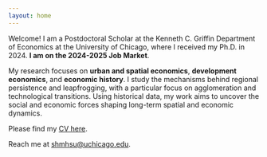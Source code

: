 ```yaml
---
layout: home
---
```


Welcome! I am a Postdoctoral Scholar at the Kenneth C. Griffin Department of Economics at the University of Chicago, where I received my Ph.D. in 2024. **I am on the 2024-2025 Job Market**.

My research focuses on **urban and spatial economics**, **development economics**, and **economic history**. I study the mechanisms behind regional persistence and leapfrogging, with a particular focus on agglomeration and technological transitions. Using historical data, my work aims to uncover the social and economic forces shaping long-term spatial and economic dynamics.

Please find my <a href="/assets/cv/cv_hsu.pdf" target="_blank">CV here</a>.

Reach me at <a href="mailto:shmhsu@uchicago.edu">shmhsu@uchicago.edu</a>.
